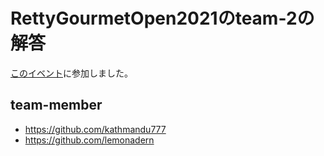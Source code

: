 # RettyGourmetOpen2021のteam-2の解答
[このイベント](https://github.com/RettyInc/RettyGourmetOpen/tree/main/20210523)に参加しました。

## team-member
- https://github.com/kathmandu777
- https://github.com/lemonadern
